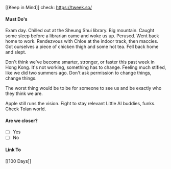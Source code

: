 [[Keep in Mind]]
check: https://tweek.so/
#### Must Do's

Exam day. Chilled out at the Sheung Shui library. Big mountain. Caught some sleep before a librarian came and woke us up. Perused. Went back home to work. Rendezvous with Chloe at the indoor track, then maccies. Got ourselves a piece of chicken thigh and some hot tea. Fell back home and slept.

Don't think we've become smarter, stronger, or faster this past week in Hong Kong. It's not working, something has to change. Feeling much stifled, like we did two summers ago. 
Don't ask permission to change things, change things. 

The worst thing would be to be for someone to see us and be exactly who they think we are.

Apple still runs the vision. 
Fight to stay relevant
Little AI buddies, funks. 
Check Tolan world.

#### Are we closer?
- [ ] Yes
- [ ] No
#### Link To
[[100 Days]]